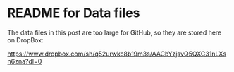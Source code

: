 # README for Data files

The data files in this post are too large for GitHub, so they are stored here on DropBox:

https://www.dropbox.com/sh/q52urwkc8b19m3s/AACbYzjsvQ5QXC31nLXsn6zna?dl=0
